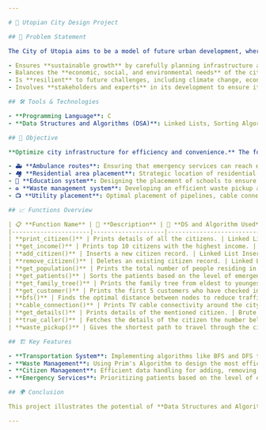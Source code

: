 ```yaml
---

# 🌆 Utopian City Design Project

## 📜 Problem Statement

The City of Utopia aims to be a model of future urban development, where every aspect of city life is optimized for sustainability, efficiency, and the well-being of its citizens. The challenge was to create a city model that:

- Ensures **sustainable growth** by carefully planning infrastructure and public services.
- Balances the **economic, social, and environmental needs** of the city.
- Is **resilient** to future challenges, including climate change, economic disruptions, and social upheavals.
- Involves **stakeholders and experts** in its development to ensure it meets the needs of all citizens.

## 🛠️ Tools & Technologies

- **Programming Language**: C
- **Data Structures and Algorithms (DSA)**: Linked Lists, Sorting Algorithms, BFS, DFS, Prim’s Algorithm, etc.

## 🎯 Objective

**Optimize city infrastructure for efficiency and convenience.** The focus areas include:

- 🚑 **Ambulance routes**: Ensuring that emergency services can reach every part of the city quickly and efficiently.
- 🏘️ **Residential area placement**: Strategic location of residential zones to minimize travel time to work, schools, and amenities.
- 🏫 **Education system**: Designing the placement of schools to ensure they are accessible to all children.
- ♻️ **Waste management system**: Developing an efficient waste pickup and management strategy.
- 📺 **Utility placement**: Optimal placement of pipelines, cable connections, and other utilities.

## 📈 Functions Overview

| 📋 **Function Name** | 📝 **Description** | 🔧 **DS and Algorithm Used** | ⚙️ **Efficiency** |
|----------------------|--------------------|-----------------------------|-------------------|
| **print_citizen()** | Prints details of all the citizens. | Linked List | O(n) |
| **get_income()** | Prints top 10 citizens with the highest income. | Bubble Sort | O(n) |
| **add_citizen()** | Inserts a new citizen record. | Linked List Insertion | O(n) |
| **remove_citizen()** | Deletes an existing citizen record. | Linked List Deletion | O(n) |
| **get_population()** | Prints the total number of people residing in each house in increasing order. | Insertion Sort | O(n²) |
| **get_patients()** | Sorts the patients based on the level of emergency. | Quick Sort | O(n log n) |
| **get_family_tree()** | Prints the family tree from eldest to youngest. | Heap Sort | O(n log n) |
| **get_customer()** | Prints the first 5 customers who have checked in. | Merge Sort | O(n log n) |
| **bfs()** | Finds the optimal distance between nodes to reduce traffic congestion. | BFS | O(v + e) |
| **cable_connection()** | Prints TV cable connectivity around the city. | DFS | O(v) |
| **get_details()** | Prints details of the mentioned citizen. | Brute Force String Search | O(nm) |
| **true_caller()** | Fetches the details of the citizen the number belongs to. | KMP String Matching | O(n + m) |
| **waste_pickup()** | Gives the shortest path to travel through the city for waste collection. | Prim’s Algorithm | O(E log V) |

## 🏗️ Key Features

- **Transportation System**: Implementing algorithms like BFS and DFS to optimize routes for ambulances and cable connections, ensuring every citizen can access these services quickly.
- **Waste Management**: Using Prim's Algorithm to design the most efficient waste collection paths, minimizing both time and cost.
- **Citizen Management**: Efficient data handling for adding, removing, and printing citizen records using linked lists.
- **Emergency Services**: Prioritizing patients based on the level of emergency using Quick Sort to ensure the fastest response time.

## 🌍 Conclusion

This project illustrates the potential of **Data Structures and Algorithms** in designing a utopian city. By focusing on optimization and efficiency, we can build a city that not only meets the needs of its citizens today but is also resilient and adaptable to future challenges.

---
```

